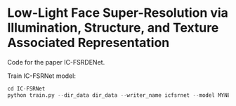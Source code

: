 # Low-Light Face Super-Resolution via Illumination, Structure, and Texture Associated Representation

Code for the paper IC-FSRDENet.

Train IC-FSRNet model:
```Python
cd IC-FSRNet
python train.py --dir_data dir_data --writer_name icfsrnet --model MYNET 
```

